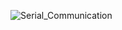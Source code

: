 ![Serial_Communication](https://github.com/user-attachments/assets/193acc30-a830-45d1-944a-bbab705efa99)
